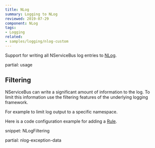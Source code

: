 ```yaml
---
title: NLog
summary: Logging to NLog
reviewed: 2019-07-29
component: NLog
tags:
- Logging
related:
- samples/logging/nlog-custom
---
```


Support for writing all NServiceBus log entries to [NLog](https://nlog-project.org/).


partial: usage


## Filtering

NServiceBus can write a significant amount of information to the log. To limit this information use the filtering features of the underlying logging framework.

For example to limit log output to a specific namespace.

Here is a code configuration example for adding a [Rule](https://github.com/nlog/NLog/wiki/Configuration-file#rules).

snippet: NLogFiltering

partial: nlog-exception-data
